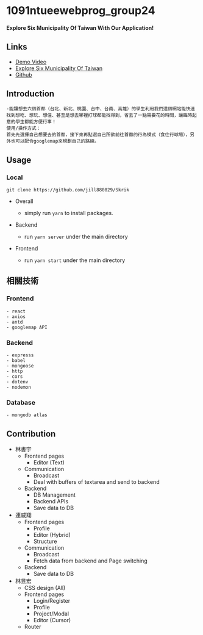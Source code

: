 # 1091ntueewebprog_group24
#### Explore Six Municipality Of Taiwan With Our Application!
## Links
* [Demo Video](https://youtu.be/hy1TVrDzkAU)
* [Explore Six Municipality Of Taiwan](https://dogsc729.github.io/1091ntueewebprog_group24/)
* [Github](https://github.com/dogsc729/1091ntueewebprog_group24)

## Introduction
    -能讓想去六個首都（台北、新北、桃園、台中、台南、高雄）的學生利用我們這個網站能快速找到想吃、想玩、想住、甚至是想去哪裡打球都能找得到，省去了一點需要花的時間，讓臨時起意的學生都能方便行事！
    使用/操作方式：
    首先先選擇自己想要去的首都，接下來再點選自己所欲前往首都的行為模式（食住行球場），另外也可以配合googlemap來規劃自己的路線。
## Usage
### Local
```bash=
git clone https://github.com/jill880829/Skrik
```
* Overall

    - simply run `yarn` to install packages.

* Backend

    - run `yarn server` under the main directory 

* Frontend
    - run `yarn start` under the main directory
## 相關技術
### Frontend
    - react
    - axios
    - antd
    - googlemap API
### Backend
    - expresss
    - babel
    - mongoose
    - http
    - cors
    - dotenv
    - nodemon

### Database
    - mongodb atlas
## Contribution
* 林書宇
    * Frontend pages
        * Editor (Text)
    * Communication
        * Broadcast
        * Deal with buffers of textarea and send to backend 
    * Backend
        * DB Management
        * Backend APIs
        * Save data to DB
* 連威翔
    * Frontend pages
        * Profile
        * Editor (Hybrid)
        * Structure
    * Communication
        * Broadcast
        * Fetch data from backend and Page switching
    * Backend
        * Save data to DB
* 林昱宏
    * CSS design (All)
    * Frontend pages
        * Login/Register
        * Profile
        * Project/Modal
        * Editor (Cursor)
    * Router




